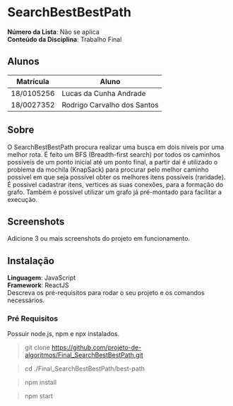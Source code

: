 # SearchBestBestPath

**Número da Lista**: Não se aplica<br>
**Conteúdo da Disciplina**: Trabalho Final<br>

## Alunos
|Matrícula | Aluno |
| -- | -- |
| 18/0105256 | Lucas da Cunha Andrade |
| 18/0027352 | Rodrigo Carvalho dos Santos |

## Sobre 
O SearchBestBestPath procura realizar uma busca em dois níveis por uma melhor rota.
É feito um BFS (Breadth-first search) por todos os caminhos possíveis de um ponto inicial até um ponto final, a partir dai é utilizado o problema da mochila (KnapSack) para procurar pelo melhor caminho possível em que seja possível obter os melhores itens possíveis (raridade).
É possivel cadastrar itens, vertices as suas conexões, para a formação do grafo. Também é possivel utilizar um grafo já pré-montado para facilitar a execução.

## Screenshots
Adicione 3 ou mais screenshots do projeto em funcionamento.

## Instalação 
**Linguagem**: JavaScript<br>
**Framework**: ReactJS<br>
Descreva os pré-requisitos para rodar o seu projeto e os comandos necessários.

### **Pré Requisitos**
Possuir node.js, npm e npx instalados.

> git clone https://github.com/projeto-de-algoritmos/Final_SearchBestBestPath.git

> cd ./Final_SearchBestBestPath/best-path

> npm install

> npm start





